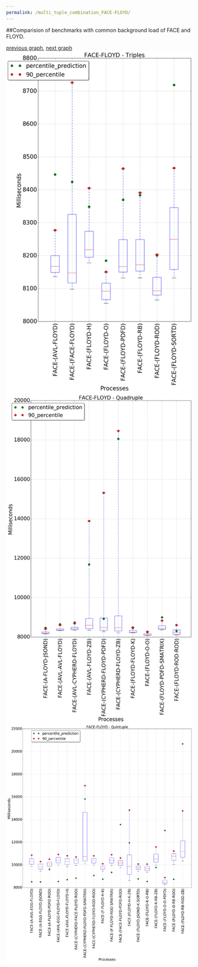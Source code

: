 ```yaml
---
permalink: /multi_tuple_combination_FACE-FLOYD/
---
```


##Comparision of benchmarks with common background load of FACE and FLOYD.

[previous graph](../multi_tuple_combination_FACE-FACE/), [next graph](../multi_tuple_combination_FACE-F/)
![graph figure](./images/triple/FACE/FACE-FLOYD_box.png)![graph figure](./images/quadruple/FACE/FACE-FLOYD_box.png)![graph figure](./images/quintuple/FACE/FACE-FLOYD_box.png)